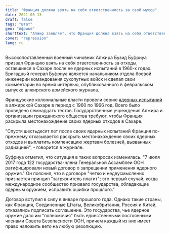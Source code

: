 ```yaml
---
title: "Франция должна взять на себя ответственность за свой мусор"
date: 2021-05-13
draft: false
tags: "штат"
geo: "Африке"
shorttext: "Алжир заявляет, что Франция должна взять на себя ответственность за ядерные отходы в Сахаре."
cover: "repression"
lang: ru
---
```


Высокопоставленный военный чиновник Алжира Бузид Буфриуа призвал Францию взять на себя ответственность за отходы, оставшиеся в Сахаре после ее ядерных испытаний в 1960-х годах. Бригадный генерал Буфриуа является начальником отдела боевой инженерии командования сухопутных войск и сделал свои комментарии во время интервью, опубликованного в февральском выпуске алжирского армейского журнала.

Французские колониальные власти провели серию [ядерных испытаний](/static/downloads/Radioactivity-under-the-sand-.pdf "Radioactivity Under the Sand") в алжирской Сахаре в период с 1960 по 1966 год. Всего было проведено семнадцать тестов. Государственные учреждения Алжира и организации гражданского общества требуют, чтобы Франция раскрыла местонахождение своих ядерных отходов в Сахаре.

"Спустя шестьдесят лет после своих ядерных испытаний Франция по-прежнему отказывается раскрыть местонахождение своих ядерных отходов и выплатить компенсацию жертвам болезней, вызванных радиацией", - говорится в журнале.

Буфриуа отметил, что ситуация в таких вопросах изменилась. "7 июля 2017 года 122 государства-члена Генеральной Ассамблеи ООН ратифицировали новый договор о запрещении применения ядерного оружия." Он пояснил, что в договоре "четко и недвусмысленно признается принцип "загрязнитель платит"; это первый случай, когда международное сообщество призвало государства, обладающие ядерным оружием, исправить ошибки прошлого."

Договор вступил в силу в январе прошлого года. Однако такие страны, как Франция, Соединенные Штаты, Великобритания, Россия и Китай, отказались подписать соглашение. Это государства, чье ядерное оружие дало им "полномочия" быть единственными постоянными членами Совета Безопасности ООН, причем каждый из них имеет право наложить вето на любую резолюцию.
